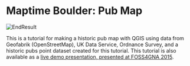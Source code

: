 # Maptime Boulder: Pub Map

![EndResult](https://github.com/PetersonGIS/Maptime-Boulder-Pub-Map/blob/master/images/FinalMap.png)

This is a tutorial for making a historic pub map with QGIS using data from Geofabrik (OpenStreetMap), UK Data Service, Ordnance Survey, and a historic pubs point dataset created for this tutorial. This tutorial is also available as a [live demo presentation, presented at FOSS4GNA 2015](https://www.youtube.com/watch?v=lCFbMPP_1xQ). 
